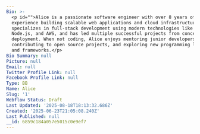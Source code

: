 ```yaml
---
Bio: >-
  <p id="">Alice is a passionate software engineer with over 8 years of
  experience building scalable web applications and cloud infrastructure. She
  specializes in full-stack development using modern technologies like React,
  Node.js, and AWS, and has led multiple successful projects from conception to
  deployment. When not coding, Alice enjoys mentoring junior developers,
  contributing to open source projects, and exploring new programming languages
  and frameworks.</p>
Bio Summary: null
Picture: null
Email: null
Twitter Profile Link: null
Facebook Profile Link: null
Type: BB
Name: Alice
Slug: '1'
Webflow Status: Draft
Last Updated: '2025-08-18T18:13:32.686Z'
Created: '2025-06-23T21:05:08.240Z'
Last Published: null
__id: 6859c184a057e5015c0e9ef7
---
```


